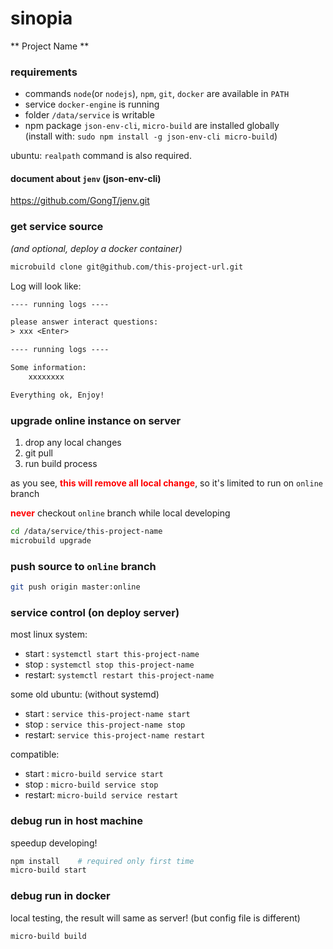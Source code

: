 # sinopia
** Project Name **

### requirements
* commands `node`(or `nodejs`), `npm`, `git`, `docker` are available in `PATH`   
* service `docker-engine` is running
* folder `/data/service` is writable   
* npm package `json-env-cli`, `micro-build` are installed globally    
    (install with: `sudo npm install -g json-env-cli micro-build`)

ubuntu: `realpath` command is also required.

#### document about `jenv` (json-env-cli)
https://github.com/GongT/jenv.git

### get service source 
*(and optional, deploy a docker container)*

```bash
microbuild clone git@github.com/this-project-url.git
```

Log will look like:
```txt
---- running logs ----

please answer interact questions:
> xxx <Enter>

---- running logs ----

Some information:
	xxxxxxxx

Everything ok, Enjoy!
```

### upgrade online instance on server

1. drop any local changes
1. git pull
1. run build process

as you see, **<span style="color:red;font-weight:bold">this will remove all local change</span>**, so it's limited to run on `online` branch

**<span style="color:red;font-weight:bold">never</span>** checkout `online` branch while local developing


```bash
cd /data/service/this-project-name
microbuild upgrade
```


### push source to `online` branch

```bash
git push origin master:online
```

### service control (on deploy server)
most linux system:
* start  : `systemctl start this-project-name`
* stop   : `systemctl stop this-project-name`
* restart: `systemctl restart this-project-name`

some old ubuntu: (without systemd)
* start  : `service this-project-name start`
* stop   : `service this-project-name stop`
* restart: `service this-project-name restart`

compatible:
* start  : `micro-build service start`
* stop   : `micro-build service stop`
* restart: `micro-build service restart`


### debug run in host machine

speedup developing!

```bash
npm install    # required only first time
micro-build start
```

### debug run in docker

local testing, the result will same as server! (but config file is different)

```bash
micro-build build
```
